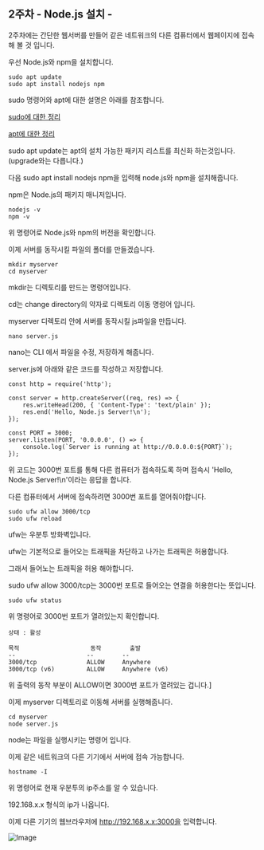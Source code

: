 ## 2주차 - Node.js 설치 -
2주차에는 간단한 웹서버를 만들어 같은 네트워크의 다른 컴퓨터에서 웹페이지에 접속해 볼 것 입니다.

우선 Node.js와 npm을 설치합니다.

```
sudo apt update
sudo apt install nodejs npm
```
sudo 명령어와 apt에 대한 설명은 아래를 참조합니다.

[sudo에 대한 정리](https://velog.io/@akfvh/sudoApt-vduqb7mk)

[apt에 대한 정리](https://velog.io/@tmxkdyd11/Linux%EC%9D%98-apt-%EB%AA%85%EB%A0%B9%EC%96%B4-%EC%A0%95%EB%A6%AC-%EB%A6%AC%EB%88%85%EC%8A%A4-%ED%8C%A8%ED%82%A4%EC%A7%80%EC%99%80-%ED%8C%A8%ED%82%A4%EC%A7%80-%EB%A7%A4%EB%8B%88%EC%A0%80)

sudo apt update는 apt의 설치 가능한 패키지 리스트를 최신화 하는것입니다.(upgrade와는 다릅니다.)

다음 sudo apt install nodejs npm을 입력해 node.js와 npm을 설치해줍니다.

npm은 Node.js의 패키지 매니저입니다.

```
nodejs -v
npm -v
```

위 명령어로 Node.js와 npm의 버전을 확인합니다.

이제 서버를 동작시킬 파일의 폴더를 만들겠습니다.

```
mkdir myserver
cd myserver
```

mkdir는 디렉토리를 만드는 명령어입니다.

cd는 change directory의 약자로 디렉토리 이동 명령어 입니다.

myserver 디렉토리 안에 서버를 동작시킬 js파일을 만듭니다.

```
nano server.js
```

nano는 CLI 에서 파일을 수정, 저장하게 해줍니다.

server.js에 아래와 같은 코드를 작성하고 저장합니다.

```
const http = require('http');

const server = http.createServer((req, res) => {
    res.writeHead(200, { 'Content-Type': 'text/plain' });
    res.end('Hello, Node.js Server!\n');
});

const PORT = 3000;
server.listen(PORT, '0.0.0.0', () => {
    console.log(`Server is running at http://0.0.0.0:${PORT}`);
});
```
위 코드는 3000번 포트를 통해 다른 컴퓨터가 접속하도록 하며 접속시 'Hello, Node.js Server!\n'이라는 응답을 합니다.

다른 컴퓨터에서 서버에 접속하려면 3000번 포트를 열어줘야합니다.

```
sudo ufw allow 3000/tcp
sudo ufw reload
```
ufw는 우분투 방화벽입니다.

ufw는 기본적으로 들어오는 트래픽을 차단하고 나가는 트래픽은 허용합니다.

그래서 들어노는 트래픽을 허용 해야합니다.

sudo ufw allow 3000/tcp는 3000번 포트로 들어오는 연결을 허용한다는 뜻입니다.

```
sudo ufw status
```
위 명령어로 3000번 포트가 열려있는지 확인합니다.
```
상태 : 활성

목적                    동작        출발
--                    --        --
3000/tcp              ALLOW     Anywhere
3000/tcp (v6)         ALLOW     Anywhere (v6)   
```
위 출력의 동작 부분이 ALLOW이면 3000번 포트가 열려있는 겁니다.]

이제 myserver 디렉토리로 이동해 서버를 실행해줍니다.
```
cd myserver
node server.js
```
node는 파일을 실행시키는 명령어 입니다.

이제 같은 네트워크의 다른 기기에서 서버에 접속 가능합니다.

```
hostname -I
```
위 명령어로 현재 우분투의 ip주소를 알 수 있습니다.

192.168.x.x 형식의 ip가 나옵니다.

이제 다른 기기의 웹브라우저에 http://192.168.x.x:3000을 입력합니다.

![Image](https://github.com/user-attachments/assets/d93b01f9-e97e-47e7-8fb1-b6773b047609)



